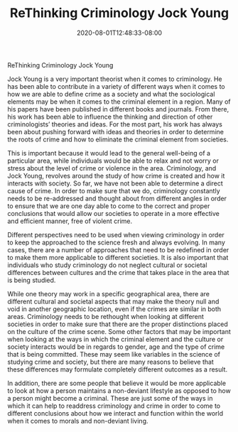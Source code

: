 ﻿---
title: "ReThinking Criminology Jock Young"
date: 2020-08-01T12:48:33-08:00
description: "criminology Tips for Web Success"
featured_image: "/images/criminology.jpg"
tags: ["criminology"]
---

ReThinking Criminology Jock Young

Jock Young is a very important theorist when it comes to criminology.  He has been able to contribute in a variety of different ways when it comes to how we are able to define crime as a society and what the sociological elements may be when it comes to the criminal element in a region.  Many of his papers have been published in different books and journals.  From there, his work has been able to influence the thinking and direction of other criminologists’ theories and ideas.  For the most part, his work has always been about pushing forward with ideas and theories in order to determine the roots of crime and how to eliminate the criminal element from societies.

This is important because it would lead to the general well-being of a particular area, while individuals would be able to relax and not worry or stress about the level of crime or violence in the area.  Criminology, and Jock Young, revolves around the study of how crime is created and how it interacts with society.  So far, we have not been able to determine a direct cause of crime.  In order to make sure that we do, criminology constantly needs to be re-addressed and thought about from different angles in order to ensure that we are one day able to come to the correct and proper conclusions that would allow our societies to operate in a more effective and efficient manner, free of violent crime.

Different perspectives need to be used when viewing criminology in order to keep the approached to the science fresh and always evolving.  In many cases, there are a number of approaches that need to be redefined in order to make them more applicable to different societies.  It is also important that individuals who study criminology do not neglect cultural or societal differences between cultures and the crime that takes place in the area that is being studied.

While one theory may work in a specific geographical area, there are different cultural and societal aspects that may make the theory null and void in another geographic location, even if the crimes are similar in both areas.  Criminology needs to be rethought when looking at different societies in order to make sure that there are the proper distinctions placed on the culture of the crime scene.  Some other factors that may be important when looking at the ways in which the criminal element and the culture or society interacts would be in regards to gender, age and the type of crime that is being committed.  These may seem like variables in the science of studying crime and society, but there are many reasons to believe that these differences may formulate completely different outcomes as a result.

In addition, there are some people that believe it would be more applicable to look at how a person maintains a non-deviant lifestyle as opposed to how a person might become a criminal.  These are just some of the ways in which it can help to readdress criminology and crime in order to come to different conclusions about how we interact and function within the world when it comes to morals and non-deviant living.


